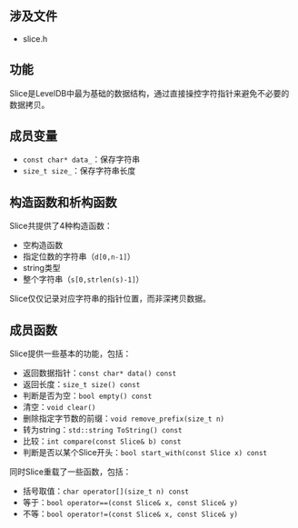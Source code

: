 ## 涉及文件
* slice.h

## 功能

Slice是LevelDB中最为基础的数据结构，通过直接操控字符指针来避免不必要的数据拷贝。

## 成员变量

* `const char* data_`：保存字符串
* `size_t size_`：保存字符串长度

## 构造函数和析构函数

Slice共提供了4种构造函数：
* 空构造函数
* 指定位数的字符串（`d[0,n-1]`）
* string类型
* 整个字符串（`s[0,strlen(s)-1]`）

Slice仅仅记录对应字符串的指针位置，而非深拷贝数据。

## 成员函数

Slice提供一些基本的功能，包括：
* 返回数据指针：`const char* data() const`
* 返回长度：`size_t size() const`
* 判断是否为空：`bool empty() const`
* 清空：`void clear()`
* 删除指定字节数的前缀：`void remove_prefix(size_t n)`
* 转为string：`std::string ToString() const`
* 比较：`int compare(const Slice& b) const`
* 判断是否以某个Slice开头：`bool start_with(const Slice x) const`

同时Slice重载了一些函数，包括：
* 括号取值：`char operator[](size_t n) const`
* 等于：`bool operator==(const Slice& x, const Slice& y)`
* 不等：`bool operator!=(const Slice& x, const Slice& y)`